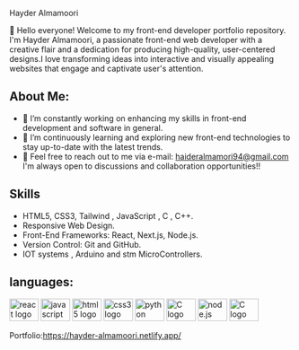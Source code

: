 Hayder Almamoori

👋 Hello everyone!  Welcome to my front-end developer portfolio repository. I'm Hayder Almamoori, a passionate front-end web developer with a creative flair and a dedication for producing high-quality, user-centered designs.I love transforming ideas into interactive and visually appealing websites that engage and captivate user's attention.

## About Me:

- 🔭 I’m constantly working on enhancing my skills in front-end development and software in general.
- 🌱 I’m continuously learning and exploring new front-end technologies to stay up-to-date with the latest trends.
- 💬 Feel free to reach out to me via e-mail: haideralmamori94@gmail.com I'm always open to discussions and collaboration opportunities!!

## Skills

- HTML5, CSS3, Tailwind , JavaScript , C , C++.
- Responsive Web Design.
- Front-End Frameworks: React, Next.js, Node.js.
- Version Control: Git and GitHub.
- IOT systems , Arduino and stm MicroControllers.
  
## languages:
<div align="left">
  <img src="https://cdn.jsdelivr.net/gh/devicons/devicon/icons/react/react-original.svg" height="40" width="52" alt="react logo"  />
  <img src="https://cdn.jsdelivr.net/gh/devicons/devicon/icons/javascript/javascript-original.svg" height="40" width="52" alt="javascript logo"  />
  <img src="https://cdn.jsdelivr.net/gh/devicons/devicon/icons/html5/html5-original.svg" height="40" width="52" alt="html5 logo"  />
  <img src="https://cdn.jsdelivr.net/gh/devicons/devicon/icons/css3/css3-original.svg" height="40" width="52" alt="css3 logo"  />
  <img src="https://cdn.jsdelivr.net/gh/devicons/devicon/icons/python/python-original.svg" height="40" width="52" alt="python logo"  />
  <img src="https://icongr.am/devicon/c-original.svg" height="40" width="52" alt="C logo"  />
  <img src="https://icongr.am/devicon/nodejs-original-wordmark.svg" height="40" width="52" alt="node.js logo"  />
  <img src="https://icongr.am/devicon/jquery-original-wordmark.svg" height="40" width="52" alt="C logo"  />

</div>

 Portfolio:https://hayder-almamoori.netlify.app/
